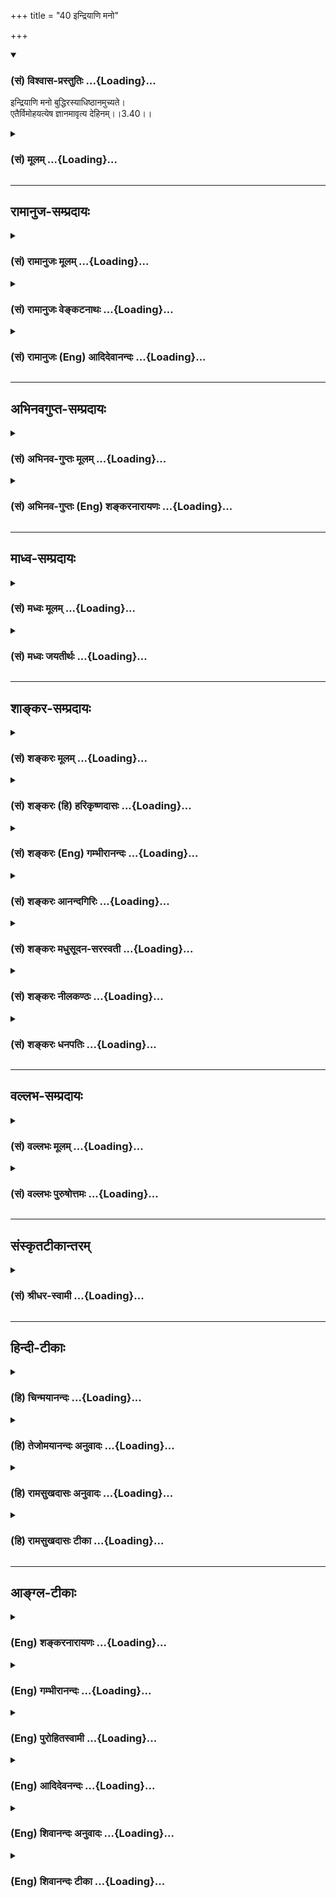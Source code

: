 +++
title = "40 इन्द्रियाणि मनो"

+++
<div class="js_include" newlevelforh1="3" title="(सं) विश्वास-प्रस्तुतिः" unfilled url="/purANam/mahAbhAratam/06-bhIShma-parva/02-bhagavad-gItA-parva/saMskRtam/vishvAsa-prastutiH/03_karma-yogaH/40_indriyANi_mano.md">
<details open><summary><h3>(सं) विश्वास-प्रस्तुतिः ...{Loading}...</h3></summary>

इन्द्रियाणि मनो बुद्धिरस्याधिष्ठानमुच्यते।  
एतैर्विमोहयत्येष ज्ञानमावृत्य देहिनम्।।3.40।।
</details>
</div>
<div class="js_include collapsed" newlevelforh1="3" title="(सं) मूलम्" unfilled url="/purANam/mahAbhAratam/06-bhIShma-parva/02-bhagavad-gItA-parva/saMskRtam/mUlam/03_karma-yogaH/40_indriyANi_mano.md">
<details><summary><h3>(सं) मूलम् ...{Loading}...</h3></summary>

इन्द्रियाणि मनो बुद्धिरस्याधिष्ठानमुच्यते।  
एतैर्विमोहयत्येष ज्ञानमावृत्य देहिनम्।।3.40।।
</details>
</div>


_________________
## रामानुज-सम्प्रदायः
<div class="js_include collapsed" newlevelforh1="3" title="(सं) रामानुजः मूलम्" unfilled url="/purANam/mahAbhAratam/06-bhIShma-parva/02-bhagavad-gItA-parva/saMskRtam/rAmAnujaH/mUlam/03_karma-yogaH/40_indriyANi_mano.md">
<details><summary><h3>(सं) रामानुजः मूलम् ...{Loading}...</h3></summary>

।।3.40।। अधितिष्ठति एभिः अयं कामः आत्मानम् इति **इन्द्रियाणि मनो बुद्धिः
अस्य अधिष्ठानम्। एतैः** इन्द्रियमनोबुद्धिभिः कामाधिष्ठानभूतैः
विषयप्रवणैः **देहिनं** प्रकृतिसंसृष्टं **ज्ञानम् आवृत्य विमोहयति**
विविधं मोहयति आत्मज्ञानविमुखं विषयानुभवपरं करोति इत्यर्थः।

</details>
</div>
<div class="js_include collapsed" newlevelforh1="3" title="(सं) रामानुजः वेङ्कटनाथः" unfilled url="/purANam/mahAbhAratam/06-bhIShma-parva/02-bhagavad-gItA-parva/saMskRtam/rAmAnujaH/venkaTanAthaH/03_karma-yogaH/40_indriyANi_mano.md">
<details><summary><h3>(सं) रामानुजः वेङ्कटनाथः ...{Loading}...</h3></summary>

  
  
।।3.40।। एवमावरणप्रकार उक्तः अथावरणोपकरणान्यनन्तरं
नियन्तव्यत्वोपदेशायोच्यन्त इत्यभिप्रायेणाह कैरिति। आत्मानमधितिष्ठति
स्वतन्त्रमात्मानमाक्रम्य परतन्त्रं करोतीत्यर्थः। इन्द्रियशब्दोऽत्र
गोबलीवर्दन्यायाद्बाह्येन्द्रियपरः। बुद्धिरत्रापुरुषार्थेषु
पुरुषार्थत्वाध्यवसायः। प्रकृतानुपयुक्ताधिकरणादिव्युदासाय करणव्युत्पत्तिं
दर्शयति अधितिष्ठत्येभिरिति। एतैर्विमोहयतीति ह्युच्यत इति भावः।
अधिष्ठानक्रियाकरणभूतानामिन्द्रियादीनां
अवान्तरव्यापारप्रदर्शनायविषयप्रवणैरित्युक्तम्। प्रकृतिसंसृष्टमिति
देहिशब्देनेन्द्रियादेरवर्जनीयत्वं गुणवश्यत्वं च सूच्यत इति भावः।
विशब्दःअनात्मन्यात्मबुद्धिर्या अस्वे स्वमिति या मतिः वि.पु.6।7।11
इत्याद्युक्तभ्रान्तिवैविध्यपर इत्यभिप्रायेणाह विविधं मोहयतीति।
भ्रान्तिवैविध्यं भोग्येस्वात्मन्यभोग्यताभ्रमेण भोग्येषु च विषयेषु
भोग्यताभ्रमेण विवृण्वन् प्रकृतोपयोगित्वं च दर्शयति आत्मज्ञानेति।  
  

</details>
</div>
<div class="js_include collapsed" newlevelforh1="3" title="(सं) रामानुजः (Eng) आदिदेवानन्दः" unfilled url="/purANam/mahAbhAratam/06-bhIShma-parva/02-bhagavad-gItA-parva/saMskRtam/rAmAnujaH/english/AdidevAnandaH/03_karma-yogaH/40_indriyANi_mano.md">
<details><summary><h3>(सं) रामानुजः (Eng) आदिदेवानन्दः ...{Loading}...</h3></summary>

3.40 The senses, the mind and the intellect are the instruments of
desire in so far as it overpowers the self through them. By means of
these, viz., the senses, the mind and the intellect, which have been
reduced to the position of servants through attachment to sense objects,
desire deludes the embodied soul caught up in Prakrti by covering up Its
knowledge. Here 'deluding' means making the self a victim of manifold
illusions, by turning It away from the knowledge of Its true nature, and
making It indulge in sensuous experiences.

</details>
</div>


_________________
## अभिनवगुप्त-सम्प्रदायः
<div class="js_include collapsed" newlevelforh1="3" title="(सं) अभिनव-गुप्तः मूलम्" unfilled url="/purANam/mahAbhAratam/06-bhIShma-parva/02-bhagavad-gItA-parva/saMskRtam/abhinava-guptaH/mUlam/03_karma-yogaH/40_indriyANi_mano.md">
<details><summary><h3>(सं) अभिनव-गुप्तः मूलम् ...{Loading}...</h3></summary>

।।3.40।। इन्द्रियाणीति। आदाविन्द्रियेषु व्यापृतेषु सत्सु तिष्ठति। यथा
चक्षुषा शत्रुः दृष्टः इन्द्रियप्रदेशेएव क्रोधमात्मनो जनयति। ततो मनसि
संकल्पे ततो बुद्धौ निश्चये एतद्द्वारेण मोहं जनयन् ज्ञानंनाशयति।

</details>
</div>
<div class="js_include collapsed" newlevelforh1="3" title="(सं) अभिनव-गुप्तः (Eng) शङ्करनारायणः" unfilled url="/purANam/mahAbhAratam/06-bhIShma-parva/02-bhagavad-gItA-parva/saMskRtam/abhinava-guptaH/english/shankaranArAyaNaH/03_karma-yogaH/40_indriyANi_mano.md">
<details><summary><h3>(सं) अभिनव-गुप्तः (Eng) शङ्करनारायणः ...{Loading}...</h3></summary>

3.40 Indriyani etc. In the beginning, it stands on the sense organs at
work. For example, when an enemy is sighted with eyes, he generates
wrath about himself at the very place of the perceiver's sense-organ,
then in the mind i.e., fancy, then in the intellect, i.e., resolve; and
producing delusion in this way, it destroys knowledge. \[The Lord\]
speaks of the means for avoiding this foe as :

</details>
</div>


_________________
## माध्व-सम्प्रदायः
<div class="js_include collapsed" newlevelforh1="3" title="(सं) मध्वः मूलम्" unfilled url="/purANam/mahAbhAratam/06-bhIShma-parva/02-bhagavad-gItA-parva/saMskRtam/madhvaH/mUlam/03_karma-yogaH/40_indriyANi_mano.md">
<details><summary><h3>(सं) मध्वः मूलम् ...{Loading}...</h3></summary>

।।3.40 3.41।। वधार्थं शत्रोरधिष्ठानमाह इन्द्रियाणीति। एतैर्ज्ञानमावृत्त्य
बुद्ध्यादिभिर्हि विषयगैर्ज्ञानमावृतं भवति। हृताधिष्ठानो हि
शत्रुर्नश्यति।

</details>
</div>
<div class="js_include collapsed" newlevelforh1="3" title="(सं) मध्वः जयतीर्थः" unfilled url="/purANam/mahAbhAratam/06-bhIShma-parva/02-bhagavad-gItA-parva/saMskRtam/madhvaH/jayatIrthaH/03_karma-yogaH/40_indriyANi_mano.md">
<details><summary><h3>(सं) मध्वः जयतीर्थः ...{Loading}...</h3></summary>

।।3.40 3.41।। इन्द्रियाणि इत्यादिकमपृष्टं किमर्थमुच्यत इत्यत आह
**वधार्थमि**ति। एतदर्थमेव ह्यर्जुनेन बलवान् पृष्टः क्रियाद्वयश्रवणात्
किं प्रतीन्द्रियादीनां करणत्वमिति न प्रतीयते। सन्निधानाद्विमोहनं
प्रतीत्यन्यथा च प्रतीयतेऽत आह **एतैरि**ति। तदुपपादयति
**बुद्ध्यादिभिरि**ति। इन्द्रियादित्वेनोक्तानमपिबुद्ध्यादित्वेन ग्रहणं
प्राधान्यज्ञापनार्थम्। तस्मात्त्वमितीन्द्रियाणां निग्रहः
कामहननायोपदिश्यते। तदुपपादयति **हृते**ति। नश्यति नाशयितुं शक्यो भवति।

</details>
</div>


_________________
## शाङ्कर-सम्प्रदायः
<div class="js_include collapsed" newlevelforh1="3" title="(सं) शङ्करः मूलम्" unfilled url="/purANam/mahAbhAratam/06-bhIShma-parva/02-bhagavad-gItA-parva/saMskRtam/shankaraH/mUlam/03_karma-yogaH/40_indriyANi_mano.md">
<details><summary><h3>(सं) शङ्करः मूलम् ...{Loading}...</h3></summary>

।।3.40।। **इन्द्रियाणि मनः बुद्धि**श्च **अस्य** कामस्य **अधिष्ठानम्**
आश्रयः **उच्यते**। **एतैः** इन्द्रियादिभिः आश्रयैः **विमोहयति** विविधं
मोहयति**एष** कामः **ज्ञानम् आवृत्य** आच्छाद्य **देहिनं** शरीरिणम्।। यतः
एवम्

</details>
</div>
<div class="js_include collapsed" newlevelforh1="3" title="(सं) शङ्करः (हि) हरिकृष्णदासः" unfilled url="/purANam/mahAbhAratam/06-bhIShma-parva/02-bhagavad-gItA-parva/saMskRtam/shankaraH/hindI/harikRShNadAsaH/03_karma-yogaH/40_indriyANi_mano.md">
<details><summary><h3>(सं) शङ्करः (हि) हरिकृष्णदासः ...{Loading}...</h3></summary>

।।3.40।। ज्ञानको आच्छादित करनेवाला होनेके कारण जो सबका वैरी है वह काम
कहाँ रहनेवाला है अर्थात् उसका आश्रय क्या है क्योंकि शत्रुके रहनेका स्थान
जान लेनेपर सहजमें ही उसका नाश किया जा सकता है। इसपर कहते हैं इन्द्रियाँ
मन और बुद्धि यह सब इस कामके अधिष्ठान अर्थात् रहनेके स्थान बतलाये जाते
हैं। यह काम इन आश्रयभूत इन्द्रियादिके द्वारा ज्ञानको आच्छादित करके इस
जीवात्माको नाना प्रकारसे मोहित किया करता है।

</details>
</div>
<div class="js_include collapsed" newlevelforh1="3" title="(सं) शङ्करः (Eng) गम्भीरानन्दः" unfilled url="/purANam/mahAbhAratam/06-bhIShma-parva/02-bhagavad-gItA-parva/saMskRtam/shankaraH/english/gambhIrAnandaH/03_karma-yogaH/40_indriyANi_mano.md">
<details><summary><h3>(सं) शङ्करः (Eng) गम्भीरानन्दः ...{Loading}...</h3></summary>

3.40 Indriyani, the organs; manah, mind; and buddhih, the intellect;
ucyate, are said to be; asya, its, desire's; adhisthanam, abode. Esah,
this one, desire; vimohayati, diversely deludes; dehinam, the embodied
being; avrtya, by veiling; jnanam, Knowledg; etaih, with the help of
these, with the organs etc. which are its abodes. \[The activities of
the organs etc. are the media for the expression of desire. Desire
covers the Knoweldge of the Self by stimulating these.\]

</details>
</div>
<div class="js_include collapsed" newlevelforh1="3" title="(सं) शङ्करः आनन्दगिरिः" unfilled url="/purANam/mahAbhAratam/06-bhIShma-parva/02-bhagavad-gItA-parva/saMskRtam/shankaraH/AnandagiriH/03_karma-yogaH/40_indriyANi_mano.md">
<details><summary><h3>(सं) शङ्करः आनन्दगिरिः ...{Loading}...</h3></summary>

।।3.40।। कामस्य निराश्रयस्य कार्यकरकत्वाभावं मत्वा प्रश्नपूर्वकमाश्रयं
दर्शयति **किमधिष्ठान इति।** कामस्य नित्यवैरित्वेन परिजिहीर्षितस्य
किमित्यधिष्ठानं ज्ञाप्यते तत्राह **ज्ञाते हीति।** इन्द्रियादीनां
कामाधिष्ठानत्वं प्रकटयति **एतैरिति।** नन्वेताभिरिति वक्तव्ये
कथमेतैरित्युच्यते तत्राह **इन्द्रियादिभिरिति।**

</details>
</div>
<div class="js_include collapsed" newlevelforh1="3" title="(सं) शङ्करः मधुसूदन-सरस्वती" unfilled url="/purANam/mahAbhAratam/06-bhIShma-parva/02-bhagavad-gItA-parva/saMskRtam/shankaraH/madhusUdana-sarasvatI/03_karma-yogaH/40_indriyANi_mano.md">
<details><summary><h3>(सं) शङ्करः मधुसूदन-सरस्वती ...{Loading}...</h3></summary>

।।3.40।। ज्ञाते हि शत्रोरधिष्ठाने सुखेन स जेतुं शक्यत इति तदधिष्ठानमाह
इन्द्रियाणि शब्दस्पर्शरूपरसगन्धग्राहकाणि श्रोत्रादीनिं
वचनादानगमनविसर्गानन्दजनकानि वागादीनि च मनः संकल्पात्मकं
बुद्धिरध्यवसायात्मिका च अस्य कामस्याधिष्ठान्माश्रयं उच्यते। यत एत
एतैरिन्द्रियादिभिः स्वस्वव्यापारवद्भिराश्रयैर्विमोहयति विविधं मोहयति। एष
कामो ज्ञानं विवेकज्ञानमावृत्याच्छाद्य देहिनं देहाभिमानिनम्।

</details>
</div>
<div class="js_include collapsed" newlevelforh1="3" title="(सं) शङ्करः नीलकण्ठः" unfilled url="/purANam/mahAbhAratam/06-bhIShma-parva/02-bhagavad-gItA-parva/saMskRtam/shankaraH/nIlakaNThaH/03_karma-yogaH/40_indriyANi_mano.md">
<details><summary><h3>(सं) शङ्करः नीलकण्ठः ...{Loading}...</h3></summary>

।।3.40।। किंच **इन्द्रियाणीति।** अयमर्थः इन्द्रियमनोबुद्धयो हि
कामेनाधिष्ठिता बाह्यार्थप्रवणा भवन्ति। तैश्च तथाभूतैरयं कामो ज्ञानं
चिदाकाशरूपमादर्शतलप्रख्यम्। यत्र योगिनो व्यवहितं विप्रकृष्टमतीतमनागतं वा
पश्यन्ति। यथोक्तमाचार्यैःविश्वं दर्पणदृश्यमाननगरीतुल्यं निजान्तर्गतम्।
पश्यन्त्यात्मनि इति निजान्तर्गतं शरीरान्तर्गतं आत्मनि हार्दाकाशाख्ये
ब्रह्मणि तत् मलेनादर्शमिवावृत्य देहिनं देहाभिमानिनं विशेषेण मोहयति।
विशब्दाद्देहाभिमानशून्यं योगिनमपि व्युत्थानावस्थायां किंचिन्मोहयतीति
गम्यत इति। अक्षरयोजना स्पष्टा।

</details>
</div>
<div class="js_include collapsed" newlevelforh1="3" title="(सं) शङ्करः धनपतिः" unfilled url="/purANam/mahAbhAratam/06-bhIShma-parva/02-bhagavad-gItA-parva/saMskRtam/shankaraH/dhanapatiH/03_karma-yogaH/40_indriyANi_mano.md">
<details><summary><h3>(सं) शङ्करः धनपतिः ...{Loading}...</h3></summary>

।।3.40।। सुखेन शत्रुं नाशयितुं तदधिष्ठानं किमित्यर्जुनाकाङ्क्षायामाह
**इन्द्रियाणीति।** इन्द्रियादीन्यस्य कामस्याधिष्ठानमाश्रय उच्यते।
एतैराश्रयैर्विवेकेज्ञानमावृत्य जीवं विधिधं मोहयति। यत्तु ज्ञानं
चिदात्मकमिति तन्न उक्तयुक्तेः।

</details>
</div>


_________________
## वल्लभ-सम्प्रदायः
<div class="js_include collapsed" newlevelforh1="3" title="(सं) वल्लभः मूलम्" unfilled url="/purANam/mahAbhAratam/06-bhIShma-parva/02-bhagavad-gItA-parva/saMskRtam/vallabhaH/mUlam/03_karma-yogaH/40_indriyANi_mano.md">
<details><summary><h3>(सं) वल्लभः मूलम् ...{Loading}...</h3></summary>

।।3.40 3.41।। अधुना तस्याधिष्ठानं वदन् जयोपायमाह इन्द्रियाणीति
द्वाभ्याम्।

</details>
</div>
<div class="js_include collapsed" newlevelforh1="3" title="(सं) वल्लभः पुरुषोत्तमः" unfilled url="/purANam/mahAbhAratam/06-bhIShma-parva/02-bhagavad-gItA-parva/saMskRtam/vallabhaH/puruShottamaH/03_karma-yogaH/40_indriyANi_mano.md">
<details><summary><h3>(सं) वल्लभः पुरुषोत्तमः ...{Loading}...</h3></summary>

  
  
।।3.40।। स कामः कुत्र तिष्ठतीति जिज्ञासार्थमाहुः इन्द्रियाणीति।
इन्द्रियाणि श्रोत्रादीनि मनोऽन्तःकरणं बुद्धिर्ज्ञानमस्य कामस्याधिष्ठानं
स्थानमुच्यते कथ्यते। एतैः करणभूतैर्ज्ञानमावृत्य एष कामो देहिनं विशेषेण
मोहयति। स्वयं तु मोहयत्येव पुनरेतैः स्वाश्रयभूतैः सहितोऽधिकं
मोहयतीत्युपसर्गेण व्यज्यते।  
  

</details>
</div>


_________________
## संस्कृतटीकान्तरम्
<div class="js_include collapsed" newlevelforh1="3" title="(सं) श्रीधर-स्वामी" unfilled url="/purANam/mahAbhAratam/06-bhIShma-parva/02-bhagavad-gItA-parva/saMskRtam/shrIdhara-svAmI/03_karma-yogaH/40_indriyANi_mano.md">
<details><summary><h3>(सं) श्रीधर-स्वामी ...{Loading}...</h3></summary>

।।3.40।। इदानीं तस्याधिष्ठानं कथयञ्जयोपायमाह **इन्द्रियाणीति
द्वाभ्याम्।** विषयदर्शनश्रवणादिभिः संकल्पेनाध्यवसायेन च
कामस्याविर्भावादिन्द्रियाणि च मनश्च बुद्धिश्चास्याधिष्ठानमुच्यते।
एतैरिन्द्रियादिभिर्दर्शनादिव्यापारवद्भिराश्रयभूतैर्विवेकज्ञानमावृत्य
देहिनं विमोहयति।

</details>
</div>


_________________
## हिन्दी-टीकाः
<div class="js_include collapsed" newlevelforh1="3" title="(हि) चिन्मयानन्दः" unfilled url="/purANam/mahAbhAratam/06-bhIShma-parva/02-bhagavad-gItA-parva/hindI/chinmayAnandaH/03_karma-yogaH/40_indriyANi_mano.md">
<details><summary><h3>(हि) चिन्मयानन्दः ...{Loading}...</h3></summary>

।।3.40।। मन की शान्ति और सन्तोष को लूट ले जाने वाले शत्रु काम के पहचाने
जाने पर एक सैनिक के समान राजकुमार अर्जुन की अपने शत्रु के निवास स्थान के
विषय में जानने की इच्छा थी। अध्यात्म के उपदेशक के रूप में भगवान् को यह
बताना आवश्यक था कि यह काम कौन से स्थान पर रहकर अपनी अत्यन्त दुष्ट
योजनाएँ बनाता है। कामना का निवास स्थान है इन्द्रियाँ मन और बुद्धि। बड़े
विस्तृत क्षेत्र में अपराध करने वाले दस्यु दल के सरदार के एक से अधिक रहने
के स्थान होते हैं जहाँ से वह पूरे दल का संचालन करता है। यहाँ भी कामनारूप
शत्रु के स्थानों का स्पष्ट निर्देश किया गया है।  
  
बिना किसी नियन्त्रण एवं संयम के इन्द्रियां यदि विषयों में संचार करती हैं
तो वे इच्छा के निवास के लिए प्रथम उपयुक्त स्थान हैं। इन्द्रियों के
माध्यम से विषय की संवेदनाएँ मन में पहुंचने पर वह भी कामनाजन्य दुखों की
उत्पत्ति के लिए उपयुक्त क्षेत्र का कार्य करता है। और अन्त में पूर्व
विषयोपभोग की स्मृति से रंजित आसक्तियों से युक्त बुद्धि कामना का तीसरा
सुरक्षित वासस्थान है। अविद्या से मोहित जीव शरीर के साथ तादात्म्य करके
विषयोपभोग चाहता है। अविवेकपूर्वक मन और बुद्धि के साथ तादात्म्य करके
भावनाओं एवं विचारों की सन्तुष्टि की वह इच्छा करता है।  
  
इन स्थानों पर इच्छा को खोजना माने शत्रु का सामना करना है। अन्त में शत्रु
नाश कैसे करना है इसका वर्णन आगे के श्लोकों में किया गया है

</details>
</div>
<div class="js_include collapsed" newlevelforh1="3" title="(हि) तेजोमयानन्दः अनुवादः" unfilled url="/purANam/mahAbhAratam/06-bhIShma-parva/02-bhagavad-gItA-parva/hindI/tejomayAnandaH/anuvAdaH/03_karma-yogaH/40_indriyANi_mano.md">
<details><summary><h3>(हि) तेजोमयानन्दः अनुवादः ...{Loading}...</h3></summary>

।।3.40।। इन्द्रियाँ, मन और बुद्धि इसके निवास स्थान कहे जाते हैं; यह
काम इनके द्वारा ही ज्ञान को आच्छादित करके देही पुरुष को मोहित करता है।।

</details>
</div>
<div class="js_include collapsed" newlevelforh1="3" title="(हि) रामसुखदासः अनुवादः" unfilled url="/purANam/mahAbhAratam/06-bhIShma-parva/02-bhagavad-gItA-parva/hindI/rAmasukhadAsaH/anuvAdaH/03_karma-yogaH/40_indriyANi_mano.md">
<details><summary><h3>(हि) रामसुखदासः अनुवादः ...{Loading}...</h3></summary>

।।3.40।। इन्द्रियाँ, मन और बुद्धि इस कामके वास-स्थान कहे गये हैं। यह काम
इन- (इन्द्रियाँ, मन और बुद्धि-) के द्वारा ज्ञानको ढककर देहाभिमानी
मनुष्यको मोहित करता है।

</details>
</div>
<div class="js_include collapsed" newlevelforh1="3" title="(हि) रामसुखदासः टीका" unfilled url="/purANam/mahAbhAratam/06-bhIShma-parva/02-bhagavad-gItA-parva/hindI/rAmasukhadAsaH/TIkA/03_karma-yogaH/40_indriyANi_mano.md">
<details><summary><h3>(हि) रामसुखदासः टीका ...{Loading}...</h3></summary>

3.40।।***व्याख्या--*'इन्द्रियाणि मनो बुद्धिरस्याधिष्ठानमुच्यते'--**
काम पाँच स्थानोंमें दीखता है (1) पदार्थोंमें (गीता 3। 34), (2)
इन्द्रियोंमें, (3) मनमें, (4) बुद्धिमें और (5) माने हुए अहम् (मैं)
अर्थात् कर्तामें (गीता 2। 51)। इन पाँच स्थानोंमें दीखनेपर भी काम
वास्तवमें माने हुए 'अहम्'-(चिज्जडग्रन्थि-) में ही रहता है। परन्तु
उपर्युक्त पाँच स्थानोंमें दिखायी देनेके कारण ही वे इस कामके वास-स्थान
कहे जाते हैं।

</details>
</div>


_________________
## आङ्ग्ल-टीकाः
<div class="js_include collapsed" newlevelforh1="3" title="(Eng) शङ्करनारायणः" unfilled url="/purANam/mahAbhAratam/06-bhIShma-parva/02-bhagavad-gItA-parva/english/shankaranArAyaNaH/03_karma-yogaH/40_indriyANi_mano.md">
<details><summary><h3>(Eng) शङ्करनारायणः ...{Loading}...</h3></summary>

3.40. It basis is said to be the sense-organs, the mind and the
intellect. With these it deludes the embodied by concealing knowledge.

</details>
</div>
<div class="js_include collapsed" newlevelforh1="3" title="(Eng) गम्भीरानन्दः" unfilled url="/purANam/mahAbhAratam/06-bhIShma-parva/02-bhagavad-gItA-parva/english/gambhIrAnandaH/03_karma-yogaH/40_indriyANi_mano.md">
<details><summary><h3>(Eng) गम्भीरानन्दः ...{Loading}...</h3></summary>

3.40 The organs, mind, and the intellect are said to be its abode. This
one diversely deludes the embodied being by veiling Knowledge with the
help of these.

</details>
</div>
<div class="js_include collapsed" newlevelforh1="3" title="(Eng) पुरोहितस्वामी" unfilled url="/purANam/mahAbhAratam/06-bhIShma-parva/02-bhagavad-gItA-parva/english/purohitasvAmI/03_karma-yogaH/40_indriyANi_mano.md">
<details><summary><h3>(Eng) पुरोहितस्वामी ...{Loading}...</h3></summary>

3.40 It works through the senses, the mind and the reason; and with
their help destroys wisdom and confounds the soul.

</details>
</div>
<div class="js_include collapsed" newlevelforh1="3" title="(Eng) आदिदेवनन्दः" unfilled url="/purANam/mahAbhAratam/06-bhIShma-parva/02-bhagavad-gItA-parva/english/AdidevanandaH/03_karma-yogaH/40_indriyANi_mano.md">
<details><summary><h3>(Eng) आदिदेवनन्दः ...{Loading}...</h3></summary>

3.40 The senses, the mind and the intellect are said to be its
instruments. By these it overpowers the embodied self after enveloping
Its knowledge.

</details>
</div>
<div class="js_include collapsed" newlevelforh1="3" title="(Eng) शिवानन्दः अनुवादः" unfilled url="/purANam/mahAbhAratam/06-bhIShma-parva/02-bhagavad-gItA-parva/english/shivAnandaH/anuvAdaH/03_karma-yogaH/40_indriyANi_mano.md">
<details><summary><h3>(Eng) शिवानन्दः अनुवादः ...{Loading}...</h3></summary>

3.40 The senses, the mind and the intellect are said to be its seat;
through these it deludes the embodied by veiling his wisdom.

</details>
</div>
<div class="js_include collapsed" newlevelforh1="3" title="(Eng) शिवानन्दः टीका" unfilled url="/purANam/mahAbhAratam/06-bhIShma-parva/02-bhagavad-gItA-parva/english/shivAnandaH/TIkA/03_karma-yogaH/40_indriyANi_mano.md">
<details><summary><h3>(Eng) शिवानन्दः टीका ...{Loading}...</h3></summary>

3.40 इन्द्रियाणि the senses; मनः the mind; बुद्धिः the intellect; अस्य
its; अधिष्ठानम् seat; उच्यते is called; एतैः by these; विमोहयति deludes;
एषः this; ज्ञानम् wisdom; आवृत्य having enveloped; देहिनम् the
embodied.Commentary If the abode of the enemy is known it is ite easy to
kill him. So Lord Krishna like a wise army general points out to Arjuna
the abode of desire so that he may be able to attack it and kill it ite
readily.

</details>
</div>
